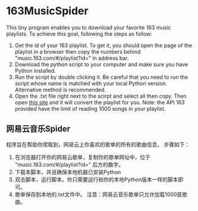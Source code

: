 # 163MusicSpider

This tiny program enables you to download your favorite 163 music playlists. To achieve this goal, following the steps as follow:

1. Get the id of your 163 playlist. To get it, you should open the page of the playlist in a browser then copy the numbers behind "music.163.com/#/playlist?id=" in address bar.
2. Download the python script to your computer and make sure you have Python installed.
3. Run the script by double clicking it. Be careful that you need to run the script whose name is matched with your local Python version. Alternative method is recommended.
4. Open the .txt file right next to the scirpt and select all then copy. Then open [this site](http://spotlistr.herokuapp.com/#/search/textbox) and it will convert the playlist for you. Note: the API 163 provided have the limit of reading 1000 songs in your playlist.





## 网易云音乐Spider


程序旨在帮助你爬取到，网易云上你喜欢的歌单的所有的歌曲信息。 步骤如下：

1. 在浏览器打开你的网易云歌单，复制你的歌单网址中，位于 "music.163.com/#/playlist?id=" 后方的数字。
2. 下载本脚本，并且确保本地机器已安装Python
3. 双击脚本，运行脚本。你只需要运行和你的本地Python版本一样的脚本即可。
4. 歌单保存到本地的.txt文件中。 注意：网易云音乐歌单只允许加载1000首歌曲。